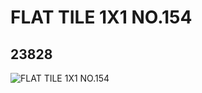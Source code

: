 # FLAT TILE 1X1 NO.154
## 23828
![FLAT TILE 1X1 NO.154](https://lc-www-live-s.legocdn.com/media/bricks/5/2/6125422.jpg)
